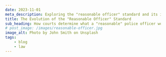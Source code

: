 ```yaml
---
date: 2023-11-01
meta_description: Exploring the "reasonable officer" standard and its implications on excessive force cases.
title: The Evolution of the "Reasonable Officer" Standard
sub_heading: How courts determine what a "reasonable" police officer would do.
# post_image: /images/reasonable-officer.jpg
image_alt: Photo by John Smith on Unsplash
tags:
    - blog
    - law
---
```

